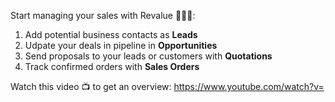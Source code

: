 Start managing your sales with Revalue 🔔🔔🔔:

1. Add potential business contacts as **Leads**
2. Udpate your deals in pipeline in **Opportunities**
3. Send proposals to your leads or customers with **Quotations**
4. Track confirmed orders with **Sales Orders**

Watch this video 📺 to get an overview: https://www.youtube.com/watch?v=
